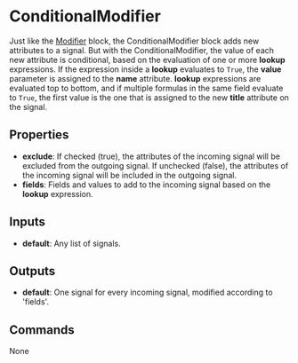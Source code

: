 ConditionalModifier
===================
Just like the [Modifier](https://blocks.n.io/Modifier) block, the ConditionalModifier block adds new attributes to a signal. But with the ConditionalModifier, the value of each new attribute is conditional, based on the evaluation of one or more **lookup** expressions. If the expression inside a **lookup** evaluates to `True`, the **value** parameter is assigned to the **name** attribute. **lookup** expressions are evaluated top to bottom, and if multiple formulas in the same field evaluate to `True`, the first value is the one that is assigned to the new **title** attribute on the signal.

Properties
----------
- **exclude**: If checked (true), the attributes of the incoming signal will be excluded from the outgoing signal. If unchecked (false), the attributes of the incoming signal will be included in the outgoing signal.
- **fields**: Fields and values to add to the incoming signal based on the **lookup** expression.

Inputs
------
- **default**: Any list of signals.

Outputs
-------
- **default**: One signal for every incoming signal, modified according to 'fields'.

Commands
--------
None

